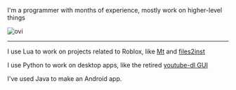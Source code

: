 I'm a programmer with months of experience, mostly work on higher-level things

<img src="https://github-readme-stats.vercel.app/api/top-langs?username=matusguy&show_icons=true&locale=en&layout=compact&theme=chartreuse-dark" alt="ovi" />

***

I use Lua to work on projects related to Roblox, like [Mt](https://github.com/Mt-roblox/) and [files2inst](https://github.com/MatusGuy/files2inst/)

I use Python to work on desktop apps, like the retired [youtube-dl GUI](https://github.com/MatusGuy/youtube-dl_GUI/)

I've used Java to make an Android app.
